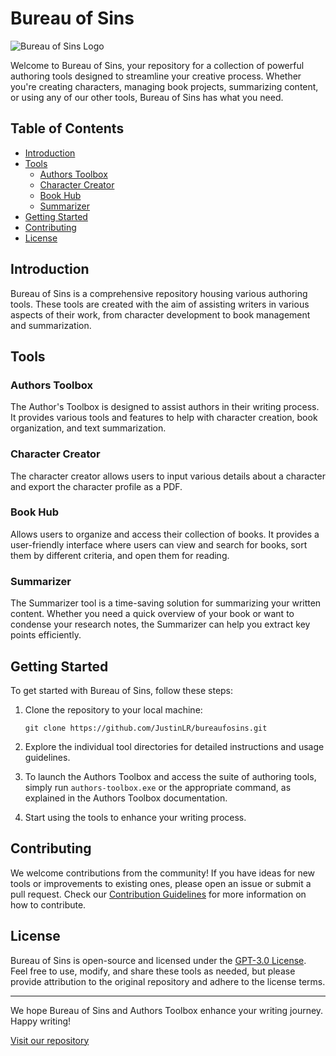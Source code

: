 # Bureau of Sins

![Bureau of Sins Logo](https://your-repo-url.com/bureau-of-sins-logo.png)

Welcome to Bureau of Sins, your repository for a collection of powerful authoring tools designed to streamline your creative process. Whether you're creating characters, managing book projects, summarizing content, or using any of our other tools, Bureau of Sins has what you need.

## Table of Contents

- [Introduction](#introduction)
- [Tools](#tools)
  - [Authors Toolbox](#authors-toolbox)
  - [Character Creator](#character-creator)
  - [Book Hub](#book-hub)
  - [Summarizer](#summarizer)
- [Getting Started](#getting-started)
- [Contributing](#contributing)
- [License](#license)

## Introduction

Bureau of Sins is a comprehensive repository housing various authoring tools. These tools are created with the aim of assisting writers in various aspects of their work, from character development to book management and summarization.

## Tools

### Authors Toolbox

The Author's Toolbox is designed to assist authors in their writing process. It provides various tools and features to help with character creation, book organization, and text summarization.

### Character Creator

The character creator allows users to input various details about a character and export the character profile as a PDF.

### Book Hub

Allows users to organize and access their collection of books. It provides a user-friendly interface where users can view and search for books, sort them by different criteria, and open them for reading.

### Summarizer

The Summarizer tool is a time-saving solution for summarizing your written content. Whether you need a quick overview of your book or want to condense your research notes, the Summarizer can help you extract key points efficiently.

## Getting Started

To get started with Bureau of Sins, follow these steps:

1. Clone the repository to your local machine:
   ```
   git clone https://github.com/JustinLR/bureaufosins.git
   ```

2. Explore the individual tool directories for detailed instructions and usage guidelines.

3. To launch the Authors Toolbox and access the suite of authoring tools, simply run `authors-toolbox.exe` or the appropriate command, as explained in the Authors Toolbox documentation.

4. Start using the tools to enhance your writing process.

## Contributing

We welcome contributions from the community! If you have ideas for new tools or improvements to existing ones, please open an issue or submit a pull request. Check our [Contribution Guidelines](CONTRIBUTING.md) for more information on how to contribute.

## License

Bureau of Sins is open-source and licensed under the [GPT-3.0 License](LICENSE). Feel free to use, modify, and share these tools as needed, but please provide attribution to the original repository and adhere to the license terms.

---

We hope Bureau of Sins and Authors Toolbox enhance your writing journey. Happy writing!

[Visit our repository](https://github.com/JustinLR/bureaufosins)
